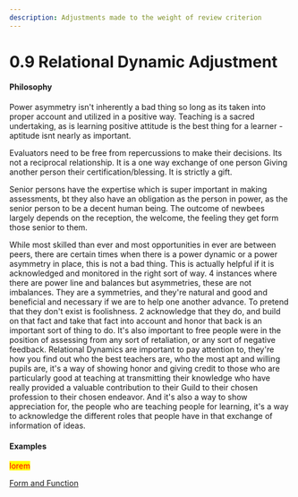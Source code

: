 ```yaml
---
description: Adjustments made to the weight of review criterion
---
```


# 0.9 Relational Dynamic Adjustment

#### Philosophy

Power asymmetry isn't inherently a bad thing so long as its taken into proper account and utilized in a positive way. Teaching is a sacred undertaking, as is learning positive attitude is the best thing for a learner -aptitude isnt nearly as important.

Evaluators need to be free from repercussions to make their decisions. Its not a reciprocal relationship. It is a one way exchange of one person Giving another person their certification/blessing. It is strictly a gift.

Senior persons have the expertise which is super important in making assessments, bt they also have an obligation as the person in power, as the senior person to be a decent human being. The outcome of newbees largely depends on the reception, the welcome, the feeling they get form those senior to them.

While most skilled than ever and most opportunities in ever are between peers, there are certain times when there is a power dynamic or a power asymmetry in place, this is not a bad thing. This is actually helpful if it is acknowledged and monitored in the right sort of way. 4 instances where there are power line and balances but asymmetries, these are not imbalances. They are a symmetries, and they're natural and good and beneficial and necessary if we are to help one another advance. To pretend that they don't exist is foolishness. 2 acknowledge that they do, and build on that fact and take that fact into account and honor that back is an important sort of thing to do. It's also important to free people were in the position of assessing from any sort of retaliation, or any sort of negative feedback. Relational Dynamics are important to pay attention to, they're how you find out who the best teachers are, who the most apt and willing pupils are, it's a way of showing honor and giving credit to those who are particularly good at teaching at transmitting their knowledge who have really provided a valuable contribution to their Guild to their chosen profession to their chosen endeavor. And it's also a way to show appreciation for, the people who are teaching people for learning, it's a way to acknowledge the different roles that people have in that exchange of information of ideas.

#### Examples

<mark style="color:red;">lorem</mark>

[Form and Function](../../../../blue-paper/1.0-guild/0.9-relational-dynamic-adjustment.md)
